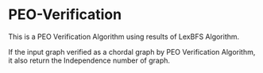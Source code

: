 # PEO-Verification
This is a PEO Verification Algorithm using results of LexBFS Algorithm.

If the input graph verified as a chordal graph by PEO Verification Algorithm, it also return the Independence number of graph.
